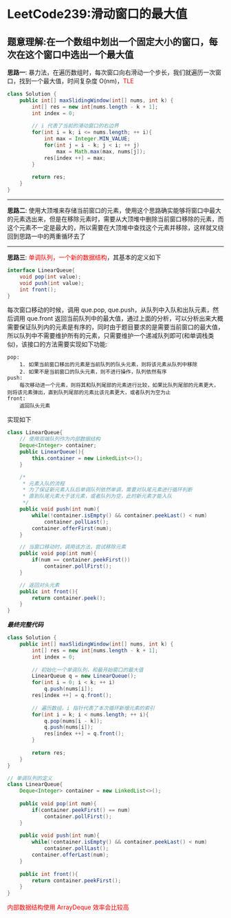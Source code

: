 # LeetCode239:滑动窗口的最大值

## 题意理解:在一个数组中划出一个固定大小的窗口，每次在这个窗口中选出一个最大值

**思路一**: 暴力法，在遍历数组时，每次窗口向右滑动一个步长，我们就遍历一次窗口，找到一个最大值，时间复杂度 O(nm)，<font color="red">TLE</font>
```java
class Solution {
    public int[] maxSlidingWindow(int[] nums, int k) {
        int[] res = new int[nums.length - k + 1];
        int index = 0;
        
        // i 代表了当前的滑动窗口的右边界
        for(int i = k; i <= nums.length; ++ i){
            int max = Integer.MIN_VALUE;
            for(int j = i - k; j < i; ++ j)
                max = Math.max(max, nums[j]);
            res[index ++] = max;
        }
        
        return res;
    }
}
```

---

**思路二**: 使用大顶堆来存储当前窗口的元素，使用这个思路确实能够将窗口中最大的元素选出来，但是在移除元素时，需要从大顶堆中删除当前窗口移除的元素，而这个元素不一定是最大的，所以需要在大顶堆中查找这个元素并移除，这样就又绕回到思路一中的两重循环去了

---

**思路三**: <font color="red">单调队列，一个新的数据结构</font>，其基本的定义如下
```java
interface LinearQueue{
    void pop(int value);
    void push(int value);
    int front();
}
```
每次窗口移动的时候，调用 que.pop, que.push，从队列中入队和出队元素，然后调用 que.front 返回当前队列中的最大值，通过上面的分析，可以分析出来大概需要保证队列内的元素是有序的，同时由于题目要求的是需要当前窗口的最大值，所以队列中不需要维护所有的元素，只需要维护一个递减队列即可(和单调栈类似)，该接口的方法需要实现如下功能:
```
pop:
    1. 如果当前窗口移出的元素是当前队列的队头元素，则将该元素从队列中移除
    2. 如果不是当前窗口的队头元素，则不进行操作，队列依然有序
push:
    每次移动进一个元素，则将其和队列尾部的元素进行比较，如果比队列尾部的元素更大，则将该元素弹出，直到队列尾部的元素比该元素更大，或者队列为空为止
front:
    返回队头元素
```
实现如下
```java
class LinearQueue{
    // 使用双端队列作为内部数据结构
    Deque<Integer> container;
    public LinearQueue(){
        this.container = new LinkedList<>();
    }

    /*
     * 元素入队的流程
     * 为了保证新元素入队后单调队列依然单调，需要对队尾元素进行循环判断
     * 直到队尾元素大于该元素，或者队列为空，此时新元素才能入队
     */
    public void push(int num){
        while(!container.isEmpty() && container.peekLast() < num)
            container.pollLast();
        container.offerFirst(num);
    }

    // 当窗口移动时，调用该方法，尝试移除元素
    public void pop(int num){
        if(num == container.peekFirst())
            container.pollFirst();
    }

    // 返回对头元素
    public int front(){
        return container.peek();
    }
}
```
***最终完整代码***
```java
class Solution {
    public int[] maxSlidingWindow(int[] nums, int k) {
        int[] res = new int[nums.length - k + 1];
        int index = 0;
        
        // 初始化一个单调队列，和最开始窗口的最大值
        LinearQueue q = new LinearQueue();
        for(int i = 0; i < k; ++ i)
            q.push(nums[i]);
        res[index ++] = q.front();
        
        // 遍历数组，i 指针代表了本次循环新增元素的索引
        for(int i = k; i < nums.length; ++ i){
            q.pop(nums[i - k]);
            q.push(nums[i]);
            res[index ++] = q.front();
        }
        
        return res;
    }
}

// 单调队列的定义
class LinearQueue{
    Deque<Integer> container = new LinkedList<>();
    
    public void pop(int num){
        if(container.peekFirst() == num)
            container.pollFirst();
    }
    
    public void push(int num){
        while(!container.isEmpty() && container.peekLast() < num)
            container.pollLast();
        container.offerLast(num);
    }
    
    public int front(){
        return container.peekFirst();
    }
}
```

<font color="red">内部数据结构使用 ArrayDeque 效率会比较高</font>